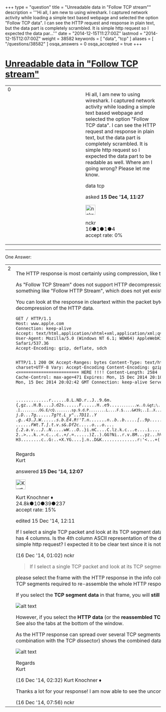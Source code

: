 +++
type = "question"
title = "Unreadable data in &quot;Follow TCP stream&quot;"
description = '''Hi all, I am new to using wireshark. I captured network activity while loading a simple text based webpage and selected the option &quot;Follow TCP data&quot;. I can see the HTTP request and response in plain text, but the data part is completely scrambled. It is simple http request so I expected the data par...'''
date = "2014-12-15T11:27:00Z"
lastmod = "2014-12-15T12:07:00Z"
weight = 38582
keywords = [ "data", "tcp" ]
aliases = [ "/questions/38582" ]
osqa_answers = 0
osqa_accepted = true
+++

<div class="headNormal">

# [Unreadable data in "Follow TCP stream"](/questions/38582/unreadable-data-in-follow-tcp-stream)

</div>

<div id="main-body">

<div id="askform">

<table id="question-table" style="width:100%;"><colgroup><col style="width: 50%" /><col style="width: 50%" /></colgroup><tbody><tr class="odd"><td style="width: 30px; vertical-align: top"><div class="vote-buttons"><div id="post-38582-score" class="post-score" title="current number of votes">0</div><div id="favorite-count" class="favorite-count"></div></div></td><td><div id="item-right"><div class="question-body"><p>Hi all, I am new to using wireshark. I captured network activity while loading a simple text based webpage and selected the option "Follow TCP data". I can see the HTTP request and response in plain text, but the data part is completely scrambled. It is simple http request so I expected the data part to be readable as well. Where am I going wrong? Please let me know.</p></div><div id="question-tags" class="tags-container tags">data tcp</div><div id="question-controls" class="post-controls"></div><div class="post-update-info-container"><div class="post-update-info post-update-info-user"><p>asked <strong>15 Dec '14, 11:27</strong></p><img src="https://secure.gravatar.com/avatar/185daea1ec04fbb8468a53a66e6a8908?s=32&amp;d=identicon&amp;r=g" class="gravatar" width="32" height="32" alt="nckr&#39;s gravatar image" /><p>nckr<br />
<span class="score" title="16 reputation points">16</span><span title="1 badges"><span class="badge1">●</span><span class="badgecount">1</span></span><span title="1 badges"><span class="silver">●</span><span class="badgecount">1</span></span><span title="4 badges"><span class="bronze">●</span><span class="badgecount">4</span></span><br />
<span class="accept_rate" title="Rate of the user&#39;s accepted answers">accept rate:</span> <span title="nckr has no accepted answers">0%</span></p></div></div><div id="comments-container-38582" class="comments-container"></div><div id="comment-tools-38582" class="comment-tools"></div><div class="clear"></div><div id="comment-38582-form-container" class="comment-form-container"></div><div class="clear"></div></div></td></tr></tbody></table>

------------------------------------------------------------------------

<div class="tabBar">

<span id="sort-top"></span>

<div class="headQuestions">

One Answer:

</div>

</div>

<span id="38584"></span>

<div id="answer-container-38584" class="answer accepted-answer">

<table style="width:100%;"><colgroup><col style="width: 50%" /><col style="width: 50%" /></colgroup><tbody><tr class="odd"><td style="width: 30px; vertical-align: top"><div class="vote-buttons"><div id="post-38584-score" class="post-score" title="current number of votes">2</div></div></td><td><div class="item-right"><div class="answer-body"><p>The HTTP response is most certainly using compression, like the example below:</p><p>As "Follow TCP Stream" does not support HTTP decompression, you won't see the HTTP response in cleartext. We would need something like "Follow HTTP Stream", which does not yet exist.</p><p>You can look at the response in cleartext within the packet bytes pane and the packet details pane, as the HTTP dissector <strong>does</strong> decompression of the HTTP data.</p><pre><code>GET / HTTP/1.1
Host: www.apple.com
Connection: keep-alive
Accept: text/html,application/xhtml+xml,application/xml;q=0.9,image/webp,*/*;q=0.8
User-Agent: Mozilla/5.0 (Windows NT 6.1; WOW64) AppleWebKit/537.36 (KHTML, like Gecko) Chrome/39.0.2171.95 Safari/537.36
Accept-Encoding: gzip, deflate, sdch

HTTP/1.1 200 OK
Accept-Ranges: bytes
Content-Type: text/html; charset=UTF-8
Vary: Accept-Encoding
Content-Encoding: gzip   &lt;======================== HERE !!!!
Content-Length: 2584
Cache-Control: max-age=471
Expires: Mon, 15 Dec 2014 20:10:33 GMT
Date: Mon, 15 Dec 2014 20:02:42 GMT
Connection: keep-alive
Server: Apache

.............r......8.L.ND.r.\.J..9.6m.{,gz...H.B....J.d2s......F......H..e9....`........w..O.&gt;\......3..r..\...1.q.-....YO.4..z.*.E.......a....8 .I.........OG.E/cQ........sp.9.d.P........L....F.$....&#39;..I..X....wR...7y..D.s.(.2
..O.l..9.Yh&#39;].sn8....`.~.....O%..._..&#39;...
j.D...7g......7g?t.L_y&quot;..7D11..Y
.g..43.J.W......s.b.E4.R!&#39;T.n.......n..b..b.....[..9p.....FV5..M...J.L..0.9.K.c..E..
......FWt.T.].t.v.s&amp;.Df2c.....o...o....{.2.a.v...J..N.....wW...O._.}i.mC....C.lz.k.c...e....i.....o..C...l..a[..x..X7.F.:.h..].n.....S....qyL......-.L....r&lt;..
2..&gt;...k..=.c...c..+/.=......)Z..).GG?Ni..r.v.8M...yz...hV.e..r=.e,..u!......&amp;7U..ioRra.&amp;..8Y&gt;M&amp;.?......0p..h.?H3........c..G:..+X.YG....].n..D&amp;K..............r:&#39;&lt;...+(....J.{...R..(x</code></pre><p>Regards<br />
Kurt</p></div><div class="answer-controls post-controls"></div><div class="post-update-info-container"><div class="post-update-info post-update-info-user"><p>answered <strong>15 Dec '14, 12:07</strong></p><img src="https://secure.gravatar.com/avatar/23b7bf5b13bc2c98b2e8aa9869ca5d75?s=32&amp;d=identicon&amp;r=g" class="gravatar" width="32" height="32" alt="Kurt%20Knochner&#39;s gravatar image" /><p>Kurt Knochner ♦<br />
<span class="score" title="24767 reputation points"><span>24.8k</span></span><span title="10 badges"><span class="badge1">●</span><span class="badgecount">10</span></span><span title="39 badges"><span class="silver">●</span><span class="badgecount">39</span></span><span title="237 badges"><span class="bronze">●</span><span class="badgecount">237</span></span><br />
<span class="accept_rate" title="Rate of the user&#39;s accepted answers">accept rate:</span> <span title="Kurt Knochner has 344 accepted answers">15%</span> </br></p></div><div class="post-update-info post-update-info-edited"><p>edited 15 Dec '14, 12:11</p></div></div><div id="comments-container-38584" class="comments-container"><span id="38593"></span><div id="comment-38593" class="comment"><div id="post-38593-score" class="comment-score"></div><div class="comment-text"><p>If I select a single TCP packet and look at its TCP segment data (which in my case has 1452 bytes), in the packet details pane, it has 4 columns. Is the 4th column ASCII representation of the data? If so is it clear text or still some compressed form for a simple http request? I expected it to be clear text since it is not https, but it looks scrambled as well.</p></div><div id="comment-38593-info" class="comment-info"><span class="comment-age">(16 Dec '14, 01:02)</span> nckr</div></div><span id="38594"></span><div id="comment-38594" class="comment"><div id="post-38594-score" class="comment-score"></div><div class="comment-text"><blockquote><p>If I select a single TCP packet and look at its TCP segment data</p></blockquote><p>please select the frame with the HTTP response in the info column, as that's the frame where the HTTP dissector has seen all TCP segments required to re-assemble the whole HTTP response and where it is able to do decompression.</p><p>If you select the <strong>TCP segment data</strong> in that frame, you will <strong>still only see compressed data</strong>!!</p><p><img src="https://osqa-ask.wireshark.org/upfiles/tcp_stream_compressed_data_tR04Vlz.png" alt="alt text" /></p><p>However, if you select the <strong>HTTP data</strong> (or the <strong>reassembled TCP segments</strong>), you should see the <strong>HTTP response in cleartext</strong>. See also the tabs at the bottom of the window.</p><p>As the HTTP response can spread over several TCP segments (as in my example), that's how the HTTP dissector (in combination with the TCP dissector) shows the combined data of the response.</p><p><img src="https://osqa-ask.wireshark.org/upfiles/tcp_stream_uncompressed_data.png" alt="alt text" /></p><p>Regards<br />
Kurt</p></div><div id="comment-38594-info" class="comment-info"><span class="comment-age">(16 Dec '14, 02:32)</span> Kurt Knochner ♦</div></div><span id="38599"></span><div id="comment-38599" class="comment"><div id="post-38599-score" class="comment-score"></div><div class="comment-text"><p>Thanks a lot for your response! I am now able to see the uncompressed data in clear text!</p></div><div id="comment-38599-info" class="comment-info"><span class="comment-age">(16 Dec '14, 07:56)</span> nckr</div></div></div><div id="comment-tools-38584" class="comment-tools"></div><div class="clear"></div><div id="comment-38584-form-container" class="comment-form-container"></div><div class="clear"></div></div></td></tr></tbody></table>

</div>

<div class="paginator-container-left">

</div>

</div>

</div>

